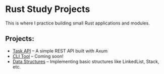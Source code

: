 # Rust Study Projects

This is where I practice building small Rust applications and modules.

## Projects:
- [Task API](task_api) – A simple REST API built with Axum
- [CLI Tool](cli_tool) – Coming soon!
- [Data Structures](data_structures) – Implementing basic structures like LinkedList, Stack, etc.
